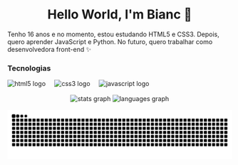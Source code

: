

<h1 align="center">Hello World, I'm Bianc  👋</h1>

<p align="left">Tenho 16 anos e no momento, estou estudando HTML5 e CSS3. Depois, quero aprender JavaScript e Python. No futuro, quero trabalhar como desenvolvedora front-end ✨</p
<br clear="both">
<h3 align="left">Tecnologias</h3>

<div align="left">
  <img src="https://cdn.jsdelivr.net/gh/devicons/devicon/icons/html5/html5-original.svg" height="40" alt="html5 logo"  />
  <img width="12" />
  <img src="https://cdn.jsdelivr.net/gh/devicons/devicon/icons/css3/css3-original.svg" height="40" alt="css3 logo"  />
  <img width="12" />
  <img src="https://cdn.simpleicons.org/javascript/F7DF1E" height="40" alt="javascript logo"  />
</div>

<br clear="both">
<div align="center">
  <img src="https://github-readme-stats.vercel.app/api?username=BiiancaKap&hide_title=false&hide_rank=false&show_icons=true&include_all_commits=true&count_private=true&disable_animations=false&theme=material-palenight&locale=en&hide_border=false&order=1" height="150" alt="stats graph"  />
  <img src="https://github-readme-stats.vercel.app/api/top-langs?username=BiiancaKap&locale=pt-br&hide_title=false&layout=compact&card_width=320&langs_count=5&theme=material-palenight&hide_border=false&order=2" height="150" alt="languages graph"  />
</div>
<br clear="both">

<picture align="right">
  <source media="(prefers-color-scheme: dark)" srcset="https://raw.githubusercontent.com/BiiancaKap/BiiancaKap/output/github-contribution-grid-snake-dark.svg">
  <source media="(prefers-color-scheme: light)" srcset="https://raw.githubusercontent.com/BiiancaKap/BiiancaKap/output/github-contribution-grid-snake-dark.svg">
  <img align="center" alt="github contribution grid snake animation" src="https://raw.githubusercontent.com/BiiancaKap/BiiancaKap/output/github-contribution-grid-snake.svg">
</picture>
